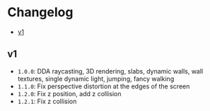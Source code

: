# Changelog
* [v1](#v1)

## v1
- `1.0.0`: DDA raycasting, 3D rendering, slabs, dynamic walls, wall textures, single dynamic light,
           jumping, fancy walking
- `1.1.0`: Fix perspective distortion at the edges of the screen
- `1.2.0`: Fix z position, add z collision
- `1.2.1`: Fix z collision
